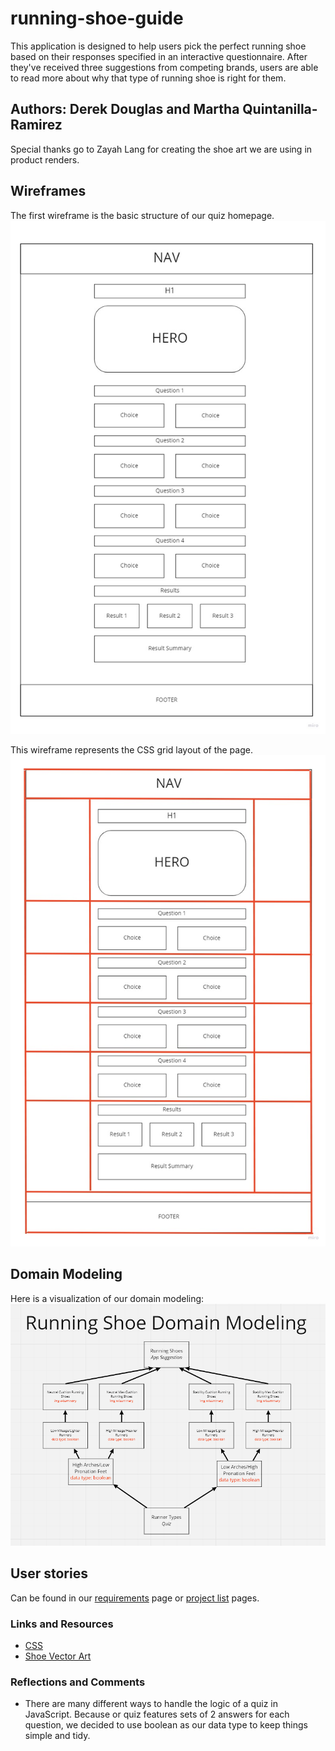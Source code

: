 # running-shoe-guide

This application is designed to help users pick the perfect running shoe based on their responses specified in an interactive questionnaire. After they've received three suggestions from competing brands, users are able to read more about why that type of running shoe is right for them.

## Authors: Derek Douglas and Martha Quintanilla-Ramirez

Special thanks go to Zayah Lang for creating the shoe art we are using in product renders.

## Wireframes

The first wireframe is the basic structure of our quiz homepage.
![Shoe suggestion quiz wireframe](img/wireframe-quiz.jpg)

This wireframe represents the CSS grid layout of the page.
![Shoe suggestion quiz grid layout wireframe](img/wireframe-quiz-grid.jpg)

## Domain Modeling

Here is a visualization of our domain modeling:
![Running Shoe Guide Domain Modeling](img/runnning-shoe-domain-modeling.png)

## User stories

Can be found in  our [requirements](requirements.md) page or [project list](PROJECT-LIST.md) pages.

### Links and Resources

- [CSS](https://www.bitdegree.org/learn/css-opacity#:~:text=Learn%20on%20Udacity-,Setting%20Transparent%20Boxes,to%20multiple%20elements.&text=Tip%3A%20you%20should%20notice%20that,to%20keep%20the%20text%20opacity)
- [Shoe Vector Art](https://www.vecteezy.com/free-vector/shoes)

### Reflections and Comments

- There are many different ways to handle the logic of a quiz in JavaScript. Because or quiz features sets of 2 answers for each question, we decided to use boolean as our data type to keep things simple and tidy.
